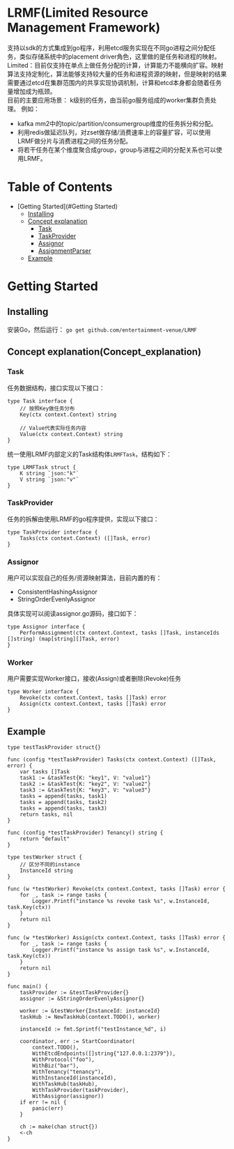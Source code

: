 # LRMF(Limited Resource Management Framework)

支持以sdk的方式集成到go程序，利用etcd服务实现在不同go进程之间分配任务，类似存储系统中的placement driver角色，这里做的是任务和进程的映射。  
Limited：目前仅支持在单点上做任务分配的计算，计算能力不能横向扩容。映射算法支持定制化，算法能够支持较大量的任务和进程资源的映射，但是映射的结果需要通过etcd在集群范围内的共享实现协调机制，计算和etcd本身都会随着任务量增加成为瓶颈。  
目前的主要应用场景： k级别的任务，由当前go服务组成的worker集群负责处理。 例如：

* kafka mm2中的topic/partition/consumergroup维度的任务拆分和分配。
* 利用redis做延迟队列，对zset做存储/消费速率上的容量扩容，可以使用LRMF做分片与消费进程之间的任务分配。
* 将若干任务在某个维度聚合成group，group与进程之间的分配关系也可以使用LRMF。

# Table of Contents

* [Getting Started](#Getting Started)
    * [Installing](##Installing)
    * [Concept explanation](##Concept_explanation)
        * [Task](###Task)
        * [TaskProvider](###TaskProvider)
        * [Assignor](###Assignor)
        * [AssignmentParser](###AssignmentParser)
    * [Example](##Example)

# Getting Started

## Installing

安装Go，然后运行：
`go get github.com/entertainment-venue/LRMF`

## Concept explanation(Concept_explanation)

### Task

任务数据结构，接口实现以下接口：

```
type Task interface {
	// 按照Key做任务分布
	Key(ctx context.Context) string

	// Value代表实际任务内容
	Value(ctx context.Context) string
}
```

统一使用LRMF内部定义的Task结构体`LRMFTask`，结构如下：

```
type LRMFTask struct {
	K string `json:"k"`
	V string `json:"v"`
}
```

### TaskProvider

任务的拆解由使用LRMF的go程序提供，实现以下接口：

```
type TaskProvider interface {
	Tasks(ctx context.Context) ([]Task, error)
}
```

### Assignor

用户可以实现自己的任务/资源映射算法，目前内置的有：

* ConsistentHashingAssignor
* StringOrderEvenlyAssignor

具体实现可以阅读assignor.go源码，接口如下：

```
type Assignor interface {
	PerformAssignment(ctx context.Context, tasks []Task, instanceIds []string) (map[string][]Task, error)
}
```

### Worker

用户需要实现Worker接口，接收(Assign)或者删除(Revoke)任务

```
type Worker interface {
    Revoke(ctx context.Context, tasks []Task) error
    Assign(ctx context.Context, tasks []Task) error
}
```

## Example

```
type testTaskProvider struct{}

func (config *testTaskProvider) Tasks(ctx context.Context) ([]Task, error) {
	var tasks []Task
	task1 := &taskTest{K: "key1", V: "value1"}
	task2 := &taskTest{K: "key2", V: "value2"}
	task3 := &taskTest{K: "key3", V: "value3"}
	tasks = append(tasks, task1)
	tasks = append(tasks, task2)
	tasks = append(tasks, task3)
	return tasks, nil
}

func (config *testTaskProvider) Tenancy() string {
	return "default"
}

type testWorker struct {
	// 区分不同的instance
	InstanceId string
}

func (w *testWorker) Revoke(ctx context.Context, tasks []Task) error {
	for _, task := range tasks {
		Logger.Printf("instance %s revoke task %s", w.InstanceId, task.Key(ctx))
	}
	return nil
}

func (w *testWorker) Assign(ctx context.Context, tasks []Task) error {
	for _, task := range tasks {
		Logger.Printf("instance %s assign task %s", w.InstanceId, task.Key(ctx))
	}
	return nil
}

func main() {
	taskProvider := &testTaskProvider{}
	assignor := &StringOrderEvenlyAssignor{}

	worker := &testWorker{InstanceId: instanceId}
	taskHub := NewTaskHub(context.TODO(), worker)

	instanceId := fmt.Sprintf("testInstance_%d", i)

	coordinator, err := StartCoordinator(
		context.TODO(),
		WithEtcdEndpoints([]string{"127.0.0.1:2379"}),
		WithProtocol("foo"),
		WithBiz("bar"),
		WithTenancy("tenancy"),
		WithInstanceId(instanceId),
		WithTaskHub(taskHub),
		WithTaskProvider(taskProvider),
		WithAssignor(assignor))
	if err != nil {
	    panic(err)
	}

	ch := make(chan struct{})
	<-ch
}
```
